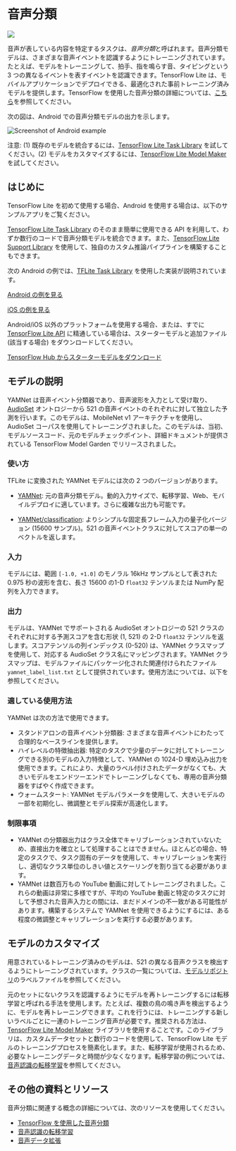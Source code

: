 # 音声分類


<img src="../images/audio.png" class="attempt-right">

音声が表している内容を特定するタスクは、*音声分類*と呼ばれます。音声分類モデルは、さまざまな音声イベントを認識するようにトレーニングされています。たとえば、モデルをトレーニングして、拍手、指を鳴らす音、タイピングという 3 つの異なるイベントを表すイベントを認識できます。TensorFlow Lite は、モバイルアプリケーションでデプロイできる、最適化された事前トレーニング済みモデルを提供します。TensorFlow を使用した音声分類の詳細については、[こちら](https://www.tensorflow.org/tutorials/audio/simple_audio)を参照してください。

次の図は、Android での音声分類モデルの出力を示します。


<img src="https://github.com/tensorflow/docs-l10n/blob/master/site/ja/lite/examples/audio_classification/images/android_audio_classification.png?raw=true" alt="Screenshot of Android example" class="">

注意: (1) 既存のモデルを統合するには、[TensorFlow Lite Task Library](https://www.tensorflow.org/lite/inference_with_metadata/task_library/audio_classifier) を試してください。(2) モデルをカスタマイズするには、[TensorFlow Lite Model Maker](https://www.tensorflow.org/lite/models/modify/model_maker/audio_classification) を試してください。

## はじめに

TensorFlow Lite を初めて使用する場合、Android を使用する場合は、以下のサンプルアプリをご覧ください。

[TensorFlow Lite Task Library](../../inference_with_metadata/task_library/audio_classifier) のそのまま簡単に使用できる API を利用して、わずか数行のコードで音声分類モデルを統合できます。また、[TensorFlow Lite Support Library](../../inference_with_metadata/lite_support) を使用して、独自のカスタム推論パイプラインを構築することもできます。

次の Android の例では、[TFLite Task Library](https://github.com/tensorflow/examples/tree/master/lite/examples/audio_classification/android) を使用した実装が説明されています。

<a class="button button-primary" href="https://github.com/tensorflow/examples/tree/master/lite/examples/audio_classification/android">Android の例を見る</a>

<a class="button button-primary" href="https://github.com/tensorflow/examples/tree/master/lite/examples/sound_classification/ios">iOS の例を見る</a>

Android/iOS 以外のプラットフォームを使用する場合、または、すでに [TensorFlow Lite API](https://www.tensorflow.org/api_docs/python/tf/lite) に精通している場合は、スターターモデルと追加ファイル (該当する場合) をダウンロードしてください。

<a class="button button-primary" href="https://tfhub.dev/google/lite-model/yamnet/classification/tflite/1?lite-format=tflite">TensorFlow Hub からスターターモデルをダウンロード</a>

## モデルの説明

YAMNet は音声イベント分類器であり、音声波形を入力として受け取り、[AudioSet](https://g.co/audioset) オントロジーから 521 の音声イベントのそれぞれに対して独立した予測を行います。このモデルは、MobileNet v1 アーキテクチャを使用し、AudioSet コーパスを使用してトレーニングされました。このモデルは、当初、モデルソースコード、元のモデルチェックポイント、詳細ドキュメントが提供されている TensorFlow Model Garden でリリースされました。

### 使い方

TFLite に変換された YAMNet モデルには次の 2 つのバージョンがあります。

- [YAMNet](https://tfhub.dev/google/yamnet/1): 元の音声分類モデル。動的入力サイズで、転移学習、Web、モバイルデプロイに適しています。さらに複雑な出力も可能です。

- [YAMNet/classification](https://tfhub.dev/google/lite-model/yamnet/classification/tflite/1): よりシンプルな固定長フレーム入力の量子化バージョン (15600 サンプル)。521 の音声イベントクラスに対してスコアの単一のベクトルを返します。

### 入力

モデルには、範囲 `[-1.0, +1.0]` のモノラル 16kHz サンプルとして表された 0.975 秒の波形を含む、長さ 15600 の1-D `float32` テンソルまたは NumPy 配列を入力できます。

### 出力

モデルは、YAMNet でサポートされる AudioSet オントロジーの 521 クラスのそれぞれに対する予測スコアを含む形状 (1, 521) の 2-D `float32` テンソルを返します。スコアテンソルの列インデックス (0-520) は、YAMNet クラスマップを使用して、対応する AudioSet クラス名にマッピングされます。YAMNet クラスマップは、モデルファイルにパッケージ化された関連付けられたファイル `yamnet_label_list.txt` として提供されています。使用方法については、以下を参照してください。

### 適している使用方法

YAMNet は次の方法で使用できます。

- スタンドアロンの音声イベント分類器: さまざまな音声イベントにわたって合理的なベースラインを提供します。
- ハイレベルの特徴抽出器: 特定のタスクで少量のデータに対してトレーニングできる別のモデルの入力特徴として、YAMNet の 1024-D 埋め込み出力を使用できます。これにより、大量のラベル付けされたデータがなくても、大きいモデルをエンドツーエンドでトレーニングしなくても、専用の音声分類器をすばやく作成できます。
- ウォームスタート: YAMNet モデルパラメータを使用して、大きいモデルの一部を初期化し、微調整とモデル探索が高速化します。

### 制限事項

- YAMNet の分類器出力はクラス全体でキャリブレーションされていないため、直接出力を確立として処理することはできません。ほとんどの場合、特定のタスクで、タスク固有のデータを使用して、キャリブレーションを実行し、適切なクラス単位のしきい値とスケーリングを割り当てる必要があります。
- YAMNet は数百万もの YouTube 動画に対してトレーニングされました。これらの動画は非常に多様ですが、平均の YouTube 動画と特定のタスクに対して予想された音声入力との間には、まだドメインの不一致がある可能性があります。構築するシステムで YAMNet を使用できるようにするには、ある程度の微調整とキャリブレーションを実行する必要があります。

## モデルのカスタマイズ

用意されているトレーニング済みのモデルは、521 の異なる音声クラスを検出するようにトレーニングされています。クラスの一覧については、<a href="https://github.com/tensorflow/models/blob/master/research/audioset/yamnet/yamnet_class_map.csv">モデルリポジトリ</a>のラベルファイルを参照してください。

元のセットにないクラスを認識するようにモデルを再トレーニングするには転移学習と呼ばれる手法を使用します。たとえば、複数の鳥の鳴き声を検出するように、モデルを再トレーニングできます。これを行うには、トレーニングする新しいラベルごとに一連のトレーニング音声が必要です。推奨される方法は、[TensorFlow Lite Model Maker](https://www.tensorflow.org/lite/models/modify/model_maker/audio_classification) ライブラリを使用することです。このライブラリは、カスタムデータセットと数行のコードを使用して、TensorFlow Lite モデルのトレーニングプロセスを簡素化します。また、転移学習が使用されるため、必要なトレーニングデータと時間が少なくなります。転移学習の例については、[音声認識の転移学習](https://www.tensorflow.org/tutorials/audio/transfer_learning_audio)を参照してください。

## その他の資料とリソース

音声分類に関連する概念の詳細については、次のリソースを使用してください。

- [TensorFlow を使用した音声分類](https://www.tensorflow.org/tutorials/audio/simple_audio)
- [音声認識の転移学習](https://www.tensorflow.org/tutorials/audio/transfer_learning_audio)
- [音声データ拡張](https://www.tensorflow.org/io/tutorials/audio)
